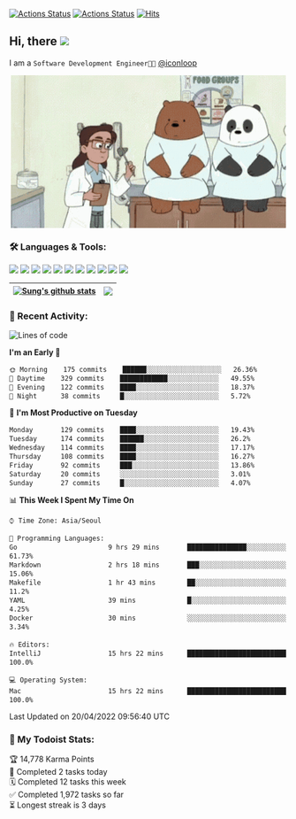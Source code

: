 
[![Actions Status](https://github.com/ddok2/ddok2/workflows/Todoist%20Readme/badge.svg)](https://github.com/ddok2/ddok2/actions)
[![Actions Status](https://github.com/ddok2/ddok2/workflows/wakatime-stats/badge.svg)](https://github.com/ddok2/ddok2/actions)
[![Hits](https://hits.seeyoufarm.com/api/count/incr/badge.svg?url=https%3A%2F%2Fgithub.com%2Fddok2&count_bg=%23FF9595&title_bg=%23555555&icon=github.svg&icon_color=%23FFFFFF&title=hits&edge_flat=false)](https://hits.seeyoufarm.com)

<!-- ![visitors](https://visitor-badge.laobi.icu/badge?page_id=ddok2.ddok2) -->
## Hi, there <img src="https://raw.githubusercontent.com/MartinHeinz/MartinHeinz/master/wave.gif" width="25px">

I am a `Software Development Engineer🧑‍💻` [@iconloop](https://github.com/iconloop)


<p align="center">
    <img align="center" alt="GIF" src="img/debugging.gif" />
</p>


### 🛠 Languages & Tools:
<p>
    <img src="https://img.shields.io/badge/go-%2300ADD8.svg?&style=for-the-badge&logo=go&logoColor=white"/>
    <img src="https://img.shields.io/badge/node.js%20-%2343853D.svg?&style=for-the-badge&logo=node.js&logoColor=white"/>
    <img src="https://img.shields.io/badge/javascript%20-%23323330.svg?&style=for-the-badge&logo=javascript&logoColor=%23F7DF1E"/>
    <img src="https://img.shields.io/badge/typescript%20-%23007ACC.svg?&style=for-the-badge&logo=typescript&logoColor=white"/>
    <img src="https://img.shields.io/badge/python%20-%2314354C.svg?&style=for-the-badge&logo=python&logoColor=white"/>
    <img src="https://img.shields.io/badge/react%20-%2320232a.svg?&style=for-the-badge&logo=react&logoColor=%2361DAFB"/>
    <img src="https://img.shields.io/badge/AWS%20-%23FF9900.svg?&style=for-the-badge&logo=amazon-aws&logoColor=white"/>
    <img src="https://img.shields.io/badge/Google%20Cloud%20-%234285F4.svg?&style=for-the-badge&logo=google-cloud&logoColor=white"/>
    <img src="https://img.shields.io/badge/docker%20-%230db7ed.svg?&style=for-the-badge&logo=docker&logoColor=white"/>
    <img src="https://img.shields.io/badge/kubernetes%20-%23326ce5.svg?&style=for-the-badge&logo=kubernetes&logoColor=white"/>
    <img src="https://img.shields.io/badge/ansible%20-%231A1918.svg?&style=for-the-badge&logo=ansible&logoColor=white"/>
</p>


| <a href="https://github.com/ddok2"><img align="center" src="https://github-readme-stats.vercel.app/api?username=ddok2&show_icons=true&include_all_commits=true&count_private=true&theme=buefy&hide_border=true" alt="Sung's github stats" /></a> | <a href="https://github.com/ddok2"><img align="center" src="https://github-readme-stats.vercel.app/api/top-langs/?username=ddok2&layout=compact&theme=buefy&hide=html,css&hide_border=true" /></a> |
| ------------- | ------------- |


<!-- <details open>
    <summary>📈 My GitHub Stats</summary>
    <p align="center">
        <a href="https://github.com/ddok2">
            <img align="center" src="https://github-readme-stats.vercel.app/api?username=ddok2&show_icons=true&include_all_commits=true&count_private=true&theme=buefy&hide_border=true" alt="Sung's github stats" />
        </a>
    </p>
</details>
<details>
    <summary>💬 Top Languages</summary>
    <p align="center"> 
        <a href="https://github.com/ddok2">
            <img align="center" src="https://github-readme-stats.vercel.app/api/top-langs/?username=ddok2&layout=compact&theme=buefy&hide=html,css&hide_border=true" />
        </a>
    </p>
</details> -->


### 🌈 Recent Activity:
<!--START_SECTION:waka-->
![Lines of code](https://img.shields.io/badge/From%20Hello%20World%20I%27ve%20Written-274%20Thousand%20lines%20of%20code-blue)

**I'm an Early 🐤** 

```text
🌞 Morning    175 commits    ██████░░░░░░░░░░░░░░░░░░░   26.36% 
🌆 Daytime    329 commits    ████████████░░░░░░░░░░░░░   49.55% 
🌃 Evening    122 commits    ████░░░░░░░░░░░░░░░░░░░░░   18.37% 
🌙 Night      38 commits     █░░░░░░░░░░░░░░░░░░░░░░░░   5.72%

```
📅 **I'm Most Productive on Tuesday** 

```text
Monday       129 commits    ████░░░░░░░░░░░░░░░░░░░░░   19.43% 
Tuesday      174 commits    ██████░░░░░░░░░░░░░░░░░░░   26.2% 
Wednesday    114 commits    ████░░░░░░░░░░░░░░░░░░░░░   17.17% 
Thursday     108 commits    ████░░░░░░░░░░░░░░░░░░░░░   16.27% 
Friday       92 commits     ███░░░░░░░░░░░░░░░░░░░░░░   13.86% 
Saturday     20 commits     ░░░░░░░░░░░░░░░░░░░░░░░░░   3.01% 
Sunday       27 commits     █░░░░░░░░░░░░░░░░░░░░░░░░   4.07%

```


📊 **This Week I Spent My Time On** 

```text
⌚︎ Time Zone: Asia/Seoul

💬 Programming Languages: 
Go                       9 hrs 29 mins       ███████████████░░░░░░░░░░   61.73% 
Markdown                 2 hrs 18 mins       ███░░░░░░░░░░░░░░░░░░░░░░   15.06% 
Makefile                 1 hr 43 mins        ██░░░░░░░░░░░░░░░░░░░░░░░   11.2% 
YAML                     39 mins             █░░░░░░░░░░░░░░░░░░░░░░░░   4.25% 
Docker                   30 mins             ░░░░░░░░░░░░░░░░░░░░░░░░░   3.34%

🔥 Editors: 
IntelliJ                 15 hrs 22 mins      █████████████████████████   100.0%

💻 Operating System: 
Mac                      15 hrs 22 mins      █████████████████████████   100.0%

```


 Last Updated on 20/04/2022 09:56:40 UTC
<!--END_SECTION:waka-->

### 🚧 My Todoist Stats:
<!-- TODO-IST:START -->
🏆  14,778 Karma Points           
🌸  Completed 2 tasks today           
🗓  Completed 12 tasks this week           
✅  Completed 1,972 tasks so far           
⏳  Longest streak is 3 days
<!-- TODO-IST:END -->

